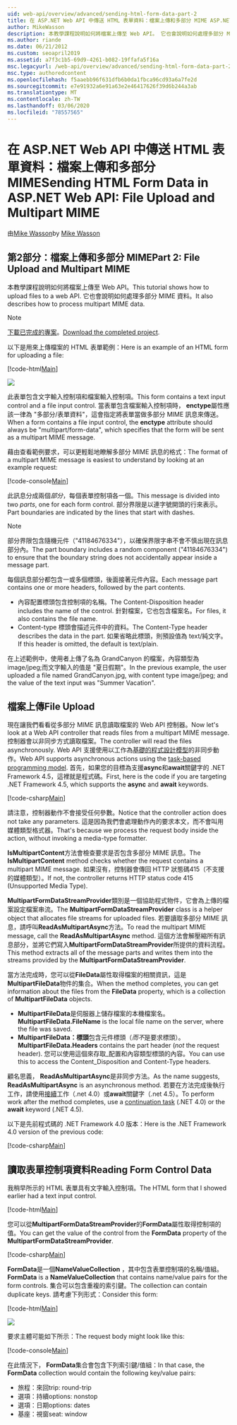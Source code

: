 ```yaml
---
uid: web-api/overview/advanced/sending-html-form-data-part-2
title: 在 ASP.NET Web API 中傳送 HTML 表單資料：檔案上傳和多部分 MIME ASP.NET 4。x
author: MikeWasson
description: 本教學課程說明如何將檔案上傳至 Web API。 它也會說明如何處理多部分 MIME 資料。
ms.author: riande
ms.date: 06/21/2012
ms.custom: seoapril2019
ms.assetid: a7f3c1b5-69d9-4261-b082-19ffafa5f16a
msc.legacyurl: /web-api/overview/advanced/sending-html-form-data-part-2
msc.type: authoredcontent
ms.openlocfilehash: f5aaebb96f631dfb6b0da1fbca96cd93a6a7fe2d
ms.sourcegitcommit: e7e91932a6e91a63e2e46417626f39d6b244a3ab
ms.translationtype: MT
ms.contentlocale: zh-TW
ms.lasthandoff: 03/06/2020
ms.locfileid: "78557565"
---
```

# <a name="sending-html-form-data-in-aspnet-web-api-file-upload-and-multipart-mime"></a><span data-ttu-id="771b5-104">在 ASP.NET Web API 中傳送 HTML 表單資料：檔案上傳和多部分 MIME</span><span class="sxs-lookup"><span data-stu-id="771b5-104">Sending HTML Form Data in ASP.NET Web API: File Upload and Multipart MIME</span></span>

<span data-ttu-id="771b5-105">由[Mike Wasson](https://github.com/MikeWasson)</span><span class="sxs-lookup"><span data-stu-id="771b5-105">by [Mike Wasson](https://github.com/MikeWasson)</span></span>

## <a name="part-2-file-upload-and-multipart-mime"></a><span data-ttu-id="771b5-106">第2部分：檔案上傳和多部分 MIME</span><span class="sxs-lookup"><span data-stu-id="771b5-106">Part 2: File Upload and Multipart MIME</span></span>

<span data-ttu-id="771b5-107">本教學課程說明如何將檔案上傳至 Web API。</span><span class="sxs-lookup"><span data-stu-id="771b5-107">This tutorial shows how to upload files to a web API.</span></span> <span data-ttu-id="771b5-108">它也會說明如何處理多部分 MIME 資料。</span><span class="sxs-lookup"><span data-stu-id="771b5-108">It also describes how to process multipart MIME data.</span></span>

> [!NOTE]
> <span data-ttu-id="771b5-109">[下載已完成的專案](https://code.msdn.microsoft.com/ASPNET-Web-API-File-Upload-a8c0fb0d)。</span><span class="sxs-lookup"><span data-stu-id="771b5-109">[Download the completed project](https://code.msdn.microsoft.com/ASPNET-Web-API-File-Upload-a8c0fb0d).</span></span>

<span data-ttu-id="771b5-110">以下是用來上傳檔案的 HTML 表單範例：</span><span class="sxs-lookup"><span data-stu-id="771b5-110">Here is an example of an HTML form for uploading a file:</span></span>

[!code-html[Main](sending-html-form-data-part-2/samples/sample1.html)]

![](sending-html-form-data-part-2/_static/image1.png)

<span data-ttu-id="771b5-111">此表單包含文字輸入控制項和檔案輸入控制項。</span><span class="sxs-lookup"><span data-stu-id="771b5-111">This form contains a text input control and a file input control.</span></span> <span data-ttu-id="771b5-112">當表單包含檔案輸入控制項時， **enctype**屬性應該一律為 &quot;多部分/表單資料&quot;，這會指定將表單當做多部分 MIME 訊息來傳送。</span><span class="sxs-lookup"><span data-stu-id="771b5-112">When a form contains a file input control, the **enctype** attribute should always be &quot;multipart/form-data&quot;, which specifies that the form will be sent as a multipart MIME message.</span></span>

<span data-ttu-id="771b5-113">藉由查看範例要求，可以更輕鬆地瞭解多部分 MIME 訊息的格式：</span><span class="sxs-lookup"><span data-stu-id="771b5-113">The format of a multipart MIME message is easiest to understand by looking at an example request:</span></span>

[!code-console[Main](sending-html-form-data-part-2/samples/sample2.cmd)]

<span data-ttu-id="771b5-114">此訊息分成兩個*部分*，每個表單控制項各一個。</span><span class="sxs-lookup"><span data-stu-id="771b5-114">This message is divided into two *parts*, one for each form control.</span></span> <span data-ttu-id="771b5-115">部分界限是以連字號開頭的行來表示。</span><span class="sxs-lookup"><span data-stu-id="771b5-115">Part boundaries are indicated by the lines that start with dashes.</span></span>

> [!NOTE]
> <span data-ttu-id="771b5-116">部分界限包含隨機元件（&quot;41184676334&quot;），以確保界限字串不會不慎出現在訊息部分內。</span><span class="sxs-lookup"><span data-stu-id="771b5-116">The part boundary includes a random component (&quot;41184676334&quot;) to ensure that the boundary string does not accidentally appear inside a message part.</span></span>

<span data-ttu-id="771b5-117">每個訊息部分都包含一或多個標頭，後面接著元件內容。</span><span class="sxs-lookup"><span data-stu-id="771b5-117">Each message part contains one or more headers, followed by the part contents.</span></span>

- <span data-ttu-id="771b5-118">內容配置標頭包含控制項的名稱。</span><span class="sxs-lookup"><span data-stu-id="771b5-118">The Content-Disposition header includes the name of the control.</span></span> <span data-ttu-id="771b5-119">針對檔案，它也包含檔案名。</span><span class="sxs-lookup"><span data-stu-id="771b5-119">For files, it also contains the file name.</span></span>
- <span data-ttu-id="771b5-120">Content-type 標頭會描述元件中的資料。</span><span class="sxs-lookup"><span data-stu-id="771b5-120">The Content-Type header describes the data in the part.</span></span> <span data-ttu-id="771b5-121">如果省略此標頭，則預設值為 text/純文字。</span><span class="sxs-lookup"><span data-stu-id="771b5-121">If this header is omitted, the default is text/plain.</span></span>

<span data-ttu-id="771b5-122">在上述範例中，使用者上傳了名為 GrandCanyon 的檔案，內容類型為 image/jpeg;而文字輸入的值是 &quot;夏日假期&quot;。</span><span class="sxs-lookup"><span data-stu-id="771b5-122">In the previous example, the user uploaded a file named GrandCanyon.jpg, with content type image/jpeg; and the value of the text input was &quot;Summer Vacation&quot;.</span></span>

## <a name="file-upload"></a><span data-ttu-id="771b5-123">檔案上傳</span><span class="sxs-lookup"><span data-stu-id="771b5-123">File Upload</span></span>

<span data-ttu-id="771b5-124">現在讓我們看看從多部分 MIME 訊息讀取檔案的 Web API 控制器。</span><span class="sxs-lookup"><span data-stu-id="771b5-124">Now let's look at a Web API controller that reads files from a multipart MIME message.</span></span> <span data-ttu-id="771b5-125">控制器會以非同步方式讀取檔案。</span><span class="sxs-lookup"><span data-stu-id="771b5-125">The controller will read the files asynchronously.</span></span> <span data-ttu-id="771b5-126">Web API 支援使用以工作為[基礎的程式設計模型](https://msdn.microsoft.com/library/dd460693.aspx)的非同步動作。</span><span class="sxs-lookup"><span data-stu-id="771b5-126">Web API supports asynchronous actions using the [task-based programming model](https://msdn.microsoft.com/library/dd460693.aspx).</span></span> <span data-ttu-id="771b5-127">首先，如果您的目標為支援**async**和**await**關鍵字的 .NET Framework 4.5，這裡就是程式碼。</span><span class="sxs-lookup"><span data-stu-id="771b5-127">First, here is the code if you are targeting .NET Framework 4.5, which supports the **async** and **await** keywords.</span></span>

[!code-csharp[Main](sending-html-form-data-part-2/samples/sample3.cs)]

<span data-ttu-id="771b5-128">請注意，控制器動作不會接受任何參數。</span><span class="sxs-lookup"><span data-stu-id="771b5-128">Notice that the controller action does not take any parameters.</span></span> <span data-ttu-id="771b5-129">這是因為我們會處理動作內的要求本文，而不會叫用媒體類型格式器。</span><span class="sxs-lookup"><span data-stu-id="771b5-129">That's because we process the request body inside the action, without invoking a media-type formatter.</span></span>

<span data-ttu-id="771b5-130">**IsMultipartContent**方法會檢查要求是否包含多部分 MIME 訊息。</span><span class="sxs-lookup"><span data-stu-id="771b5-130">The **IsMultipartContent** method checks whether the request contains a multipart MIME message.</span></span> <span data-ttu-id="771b5-131">如果沒有，控制器會傳回 HTTP 狀態碼415（不支援的媒體類型）。</span><span class="sxs-lookup"><span data-stu-id="771b5-131">If not, the controller returns HTTP status code 415 (Unsupported Media Type).</span></span>

<span data-ttu-id="771b5-132">**MultipartFormDataStreamProvider**類別是一個協助程式物件，它會為上傳的檔案設定檔案串流。</span><span class="sxs-lookup"><span data-stu-id="771b5-132">The **MultipartFormDataStreamProvider** class is a helper object that allocates file streams for uploaded files.</span></span> <span data-ttu-id="771b5-133">若要讀取多部分 MIME 訊息，請呼叫**ReadAsMultipartAsync**方法。</span><span class="sxs-lookup"><span data-stu-id="771b5-133">To read the multipart MIME message, call the **ReadAsMultipartAsync** method.</span></span> <span data-ttu-id="771b5-134">這個方法會解壓縮所有訊息部分，並將它們寫入**MultipartFormDataStreamProvider**所提供的資料流程。</span><span class="sxs-lookup"><span data-stu-id="771b5-134">This method extracts all of the message parts and writes them into the streams provided by the **MultipartFormDataStreamProvider**.</span></span>

<span data-ttu-id="771b5-135">當方法完成時，您可以從**FileData**屬性取得檔案的相關資訊，這是**MultipartFileData**物件的集合。</span><span class="sxs-lookup"><span data-stu-id="771b5-135">When the method completes, you can get information about the files from the **FileData** property, which is a collection of **MultipartFileData** objects.</span></span>

- <span data-ttu-id="771b5-136">**MultipartFileData**是伺服器上儲存檔案的本機檔案名。</span><span class="sxs-lookup"><span data-stu-id="771b5-136">**MultipartFileData.FileName** is the local file name on the server, where the file was saved.</span></span>
- <span data-ttu-id="771b5-137">**MultipartFileData：標頭**包含元件標頭（*而不*是要求標頭）。</span><span class="sxs-lookup"><span data-stu-id="771b5-137">**MultipartFileData.Headers** contains the part header (*not* the request header).</span></span> <span data-ttu-id="771b5-138">您可以使用這個來存取\_配置和內容類型標頭的內容。</span><span class="sxs-lookup"><span data-stu-id="771b5-138">You can use this to access the Content\_Disposition and Content-Type headers.</span></span>

<span data-ttu-id="771b5-139">顧名思義， **ReadAsMultipartAsync**是非同步方法。</span><span class="sxs-lookup"><span data-stu-id="771b5-139">As the name suggests, **ReadAsMultipartAsync** is an asynchronous method.</span></span> <span data-ttu-id="771b5-140">若要在方法完成後執行工作，請使用[接續](https://msdn.microsoft.com/library/ee372288.aspx)工作（.net 4.0）或**await**關鍵字（.net 4.5）。</span><span class="sxs-lookup"><span data-stu-id="771b5-140">To perform work after the method completes, use a [continuation task](https://msdn.microsoft.com/library/ee372288.aspx) (.NET 4.0) or the **await** keyword (.NET 4.5).</span></span>

<span data-ttu-id="771b5-141">以下是先前程式碼的 .NET Framework 4.0 版本：</span><span class="sxs-lookup"><span data-stu-id="771b5-141">Here is the .NET Framework 4.0 version of the previous code:</span></span>

[!code-csharp[Main](sending-html-form-data-part-2/samples/sample4.cs)]

## <a name="reading-form-control-data"></a><span data-ttu-id="771b5-142">讀取表單控制項資料</span><span class="sxs-lookup"><span data-stu-id="771b5-142">Reading Form Control Data</span></span>

<span data-ttu-id="771b5-143">我稍早所示的 HTML 表單具有文字輸入控制項。</span><span class="sxs-lookup"><span data-stu-id="771b5-143">The HTML form that I showed earlier had a text input control.</span></span>

[!code-html[Main](sending-html-form-data-part-2/samples/sample5.html)]

<span data-ttu-id="771b5-144">您可以從**MultipartFormDataStreamProvider**的**FormData**屬性取得控制項的值。</span><span class="sxs-lookup"><span data-stu-id="771b5-144">You can get the value of the control from the **FormData** property of the **MultipartFormDataStreamProvider**.</span></span>

[!code-csharp[Main](sending-html-form-data-part-2/samples/sample6.cs?highlight=15)]

<span data-ttu-id="771b5-145">**FormData**是一個**NameValueCollection** ，其中包含表單控制項的名稱/值組。</span><span class="sxs-lookup"><span data-stu-id="771b5-145">**FormData** is a **NameValueCollection** that contains name/value pairs for the form controls.</span></span> <span data-ttu-id="771b5-146">集合可以包含重複的索引鍵。</span><span class="sxs-lookup"><span data-stu-id="771b5-146">The collection can contain duplicate keys.</span></span> <span data-ttu-id="771b5-147">請考慮下列形式：</span><span class="sxs-lookup"><span data-stu-id="771b5-147">Consider this form:</span></span>

[!code-html[Main](sending-html-form-data-part-2/samples/sample7.html)]

![](sending-html-form-data-part-2/_static/image2.png)

<span data-ttu-id="771b5-148">要求主體可能如下所示：</span><span class="sxs-lookup"><span data-stu-id="771b5-148">The request body might look like this:</span></span>

[!code-console[Main](sending-html-form-data-part-2/samples/sample8.cmd)]

<span data-ttu-id="771b5-149">在此情況下， **FormData**集合會包含下列索引鍵/值組：</span><span class="sxs-lookup"><span data-stu-id="771b5-149">In that case, the **FormData** collection would contain the following key/value pairs:</span></span>

- <span data-ttu-id="771b5-150">旅程：來回</span><span class="sxs-lookup"><span data-stu-id="771b5-150">trip: round-trip</span></span>
- <span data-ttu-id="771b5-151">選項：持續</span><span class="sxs-lookup"><span data-stu-id="771b5-151">options: nonstop</span></span>
- <span data-ttu-id="771b5-152">選項：日期</span><span class="sxs-lookup"><span data-stu-id="771b5-152">options: dates</span></span>
- <span data-ttu-id="771b5-153">基座：視窗</span><span class="sxs-lookup"><span data-stu-id="771b5-153">seat: window</span></span>
